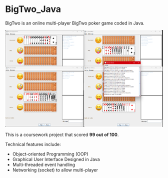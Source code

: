 # BigTwo_Java

BigTwo is an online multi-player BigTwo poker game coded in Java.

<img src="showcase.png">

This is a coursework project that scored **99 out of 100**.

Technical features include:

- Object-oriented Programming (OOP)
- Graphical User Interface Designed in Java
- Multi-threaded event handling
- Networking (socket) to allow multi-player
